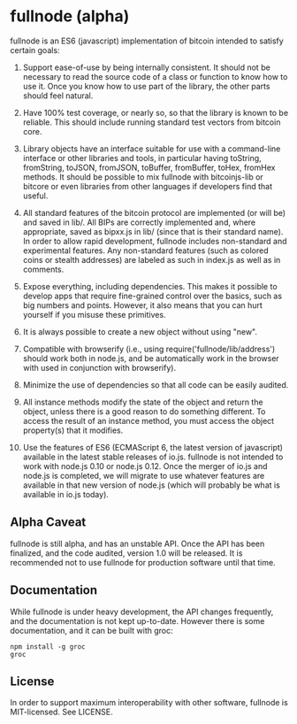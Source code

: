 fullnode (alpha)
================

fullnode is an ES6 (javascript) implementation of bitcoin intended to satisfy
certain goals:

1. Support ease-of-use by being internally consistent. It should not be
necessary to read the source code of a class or function to know how to use it.
Once you know how to use part of the library, the other parts should feel
natural.

2. Have 100% test coverage, or nearly so, so that the library is known to be
reliable. This should include running standard test vectors from bitcoin core.

3. Library objects have an interface suitable for use with a command-line
interface or other libraries and tools, in particular having toString,
fromString, toJSON, fromJSON, toBuffer, fromBuffer, toHex, fromHex methods. It
should be possible to mix fullnode with bitcoinjs-lib or bitcore or even
libraries from other languages if developers find that useful.

4. All standard features of the bitcoin protocol are implemented (or will be)
and saved in lib/. All BIPs are correctly implemented and, where appropriate,
saved as bipxx.js in lib/ (since that is their standard name). In order to
allow rapid development, fullnode includes non-standard and experimental
features. Any non-standard features (such as colored coins or stealth
addresses) are labeled as such in index.js as well as in comments.

5. Expose everything, including dependencies. This makes it possible to develop
apps that require fine-grained control over the basics, such as big numbers and
points. However, it also means that you can hurt yourself if you misuse these
primitives.

6. It is always possible to create a new object without using "new".

7. Compatible with browserify (i.e., using require('fullnode/lib/address')
should work both in node.js, and be automatically work in the browser with used in
conjunction with browserify).

8. Minimize the use of dependencies so that all code can be easily audited.

9. All instance methods modify the state of the object and return the object,
unless there is a good reason to do something different.  To access the result
of an instance method, you must access the object property(s) that it modifies.

10. Use the features of ES6 (ECMAScript 6, the latest version of javascript)
available in the latest stable releases of io.js. fullnode is not intended to
work with node.js 0.10 or node.js 0.12. Once the merger of io.js and node.js is
completed, we will migrate to use whatever features are available in that new
version of node.js (which will probably be what is available in io.js today).

## Alpha Caveat ##

fullnode is still alpha, and has an unstable API. Once the API has been
finalized, and the code audited, version 1.0 will be released. It is
recommended not to use fullnode for production software until that time.

## Documentation ##

While fullnode is under heavy development, the API changes frequently, and the
documentation is not kept up-to-date. However there is some documentation, and
it can be built with groc:

```
npm install -g groc
groc
```

## License ##

In order to support maximum interoperability with other software, fullnode is
MIT-licensed. See LICENSE.
